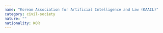 ```yaml
---
name: "Korean Association for Artificial Intelligence and Law (KAAIL)"
category: civil-society
nature: ""
nationality: KOR
---
```

    